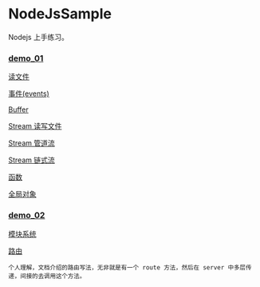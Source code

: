 # NodeJsSample
Nodejs 上手练习。
### [demo_01](https://github.com/lvfaqiang/NodeJsSample/blob/master/demo_01)

[读文件](https://github.com/lvfaqiang/NodeJsSample/blob/master/demo_01/Node_02_readFile.js)

[事件(events)](https://github.com/lvfaqiang/NodeJsSample/blob/master/demo_01/Node_03_events.js)

[Buffer](https://github.com/lvfaqiang/NodeJsSample/blob/master/demo_01/Node_04_buffer.js)

[Stream 读写文件](https://github.com/lvfaqiang/NodeJsSample/blob/master/demo_01/Node_05_Stream.js)

[Stream 管道流](https://github.com/lvfaqiang/NodeJsSample/blob/master/demo_01/Node_06_Stream_pipe.js)

[Stream 链式流](https://github.com/lvfaqiang/NodeJsSample/blob/master/demo_01/Node_07_Stream_chain.js)

[函数](https://github.com/lvfaqiang/NodeJsSample/blob/master/demo_01/Node_08_Function.js)

[全局对象](https://github.com/lvfaqiang/NodeJsSample/blob/master/demo_01/Node_09_Global.js)

### [demo_02](https://github.com/lvfaqiang/NodeJsSample/blob/master/demo_02)

[模块系统](https://github.com/lvfaqiang/NodeJsSample/blob/master/demo_02/module)

[路由](https://github.com/lvfaqiang/NodeJsSample/blob/master/demo_02/route)
```
个人理解，文档介绍的路由写法，无非就是有一个 route 方法，然后在 server 中多层传递，间接的去调用这个方法。
```